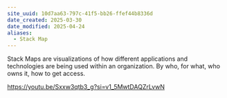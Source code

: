 ```yaml
---
site_uuid: 10d7aa63-797c-41f5-bb26-ffef44b8336d
date_created: 2025-03-30
date_modified: 2025-04-24
aliases:
  - Stack Map
---
```


Stack Maps are visualizations of how different applications and technologies are being used within an organization.  By who, for what, who owns it, how to get access.  

https://youtu.be/Sxxw3qtb3_g?si=v1_5MwtDAQZrLvwN